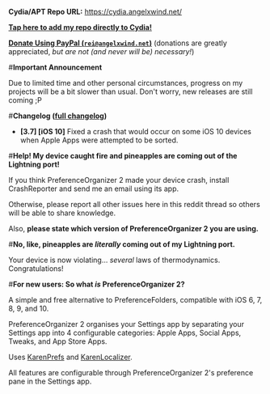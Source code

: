 **Cydia/APT Repo URL:** https://cydia.angelxwind.net/

[**Tap here to add my repo directly to Cydia!**](https://cydia.angelxwind.net/add.php)

[**Donate Using PayPal (`rei@angelxwind.net`)**](https://www.paypal.com/myaccount/transfer/send/external?recipient=rei@angelxwind.net&amount=&currencyCode=USD&payment_type=Gift) (donations are greatly appreciated, *but are not (and never will be) necessary!*)

#**Important Announcement**

Due to limited time and other personal circumstances, progress on my projects will be a bit slower than usual. Don't worry, new releases are still coming ;P

#**Changelog ([full changelog](https://cydia.angelxwind.net/?page/net.angelxwind.preferenceorganizer2-changelog))**

* **[3.7] [iOS 10]** Fixed a crash that would occur on some iOS 10 devices when Apple Apps were attempted to be sorted.

#**Help! My device caught fire and pineapples are coming out of the Lightning port!**

If you think PreferenceOrganizer 2 made your device crash, install CrashReporter and send me an email using its app.

Otherwise, please report all other issues here in this reddit thread so others will be able to share knowledge.

Also, **please state which version of PreferenceOrganizer 2 you are using.**

#**No, like, pineapples are *literally* coming out of my Lightning port.**

Your device is now violating... *several* laws of thermodynamics. Congratulations!

#**For new users: So what *is* PreferenceOrganizer 2?**

A simple and free alternative to PreferenceFolders, compatible with iOS 6, 7, 8, 9, and 10.

PreferenceOrganizer 2 organises your Settings app by separating your Settings app into 4 configurable categories: Apple Apps, Social Apps, Tweaks, and App Store Apps.

Uses [KarenPrefs](https://github.com/angelXwind/KarenPrefs) and [KarenLocalizer](https://github.com/angelXwind/KarenLocalizer).

All features are configurable through PreferenceOrganizer 2's preference pane in the Settings app.